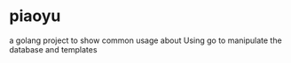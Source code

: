 # piaoyu
a golang project to show common usage about Using go to manipulate the database and templates
